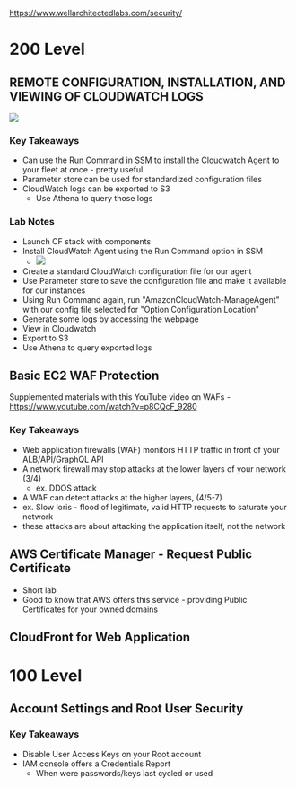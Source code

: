 https://www.wellarchitectedlabs.com/security/

# 200 Level

## REMOTE CONFIGURATION, INSTALLATION, AND VIEWING OF CLOUDWATCH LOGS

![](https://www.wellarchitectedlabs.com/Security/200_Remote_Configuration_Installation_and_Viewing_CloudWatch_Logs/Images/datadistancingarch.png)

### Key Takeaways

* Can use the Run Command in SSM to install the Cloudwatch Agent to your fleet at once - pretty useful
* Parameter store can be used for standardized configuration files
* CloudWatch logs can be exported to S3
  * Use Athena to query those logs 

### Lab Notes

* Launch CF stack with components
* Install CloudWatch Agent using the Run Command option in SSM
  * ![](https://www.wellarchitectedlabs.com/Security/200_Remote_Configuration_Installation_and_Viewing_CloudWatch_Logs/Images/install-cw-agent-3.png)
* Create a standard CloudWatch configuration file for our agent
* Use Parameter store to save the configuration file and make it available for our instances
* Using Run Command again, run "AmazonCloudWatch-ManageAgent" with our config file selected for "Option Configuration Location"
* Generate some logs by accessing the webpage
* View in Cloudwatch
* Export to S3
* Use Athena to query exported logs

## Basic EC2 WAF Protection

Supplemented materials with this YouTube video on WAFs - https://www.youtube.com/watch?v=p8CQcF_9280

### Key Takeaways

* Web application firewalls (WAF) monitors HTTP traffic in front of your ALB/API/GraphQL API
* A network firewall may stop attacks at the lower layers of your network (3/4)
  * ex. DDOS attack
* A WAF can detect attacks at the higher layers, (4/5-7)
 * ex. Slow loris - flood of legitimate, valid HTTP requests to saturate your network
 * these attacks are about attacking the application itself, not the network


## AWS Certificate Manager - Request Public Certificate

* Short lab 
* Good to know that AWS offers this service - providing Public Certificates for your owned domains

## CloudFront for Web Application


# 100 Level

## Account Settings and Root User Security

### Key Takeaways

* Disable User Access Keys on your Root account
* IAM console offers a Credentials Report
  * When were passwords/keys last cycled or used
